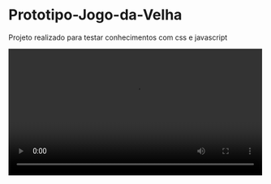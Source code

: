 # Prototipo-Jogo-da-Velha
Projeto realizado para testar conhecimentos com css e javascript

<video width="500" controls>
  <source src="apresentacaoProjeto.mp4" type="video/mp4">
  O readme não toca vídeos
</video>


